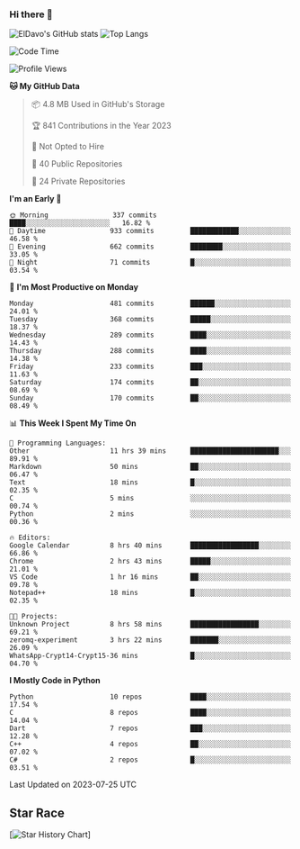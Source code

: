 ### Hi there 👋
![ElDavo's GitHub stats](https://github-readme-stats.vercel.app/api?username=ElDavoo&show_icons=true&theme=chartreuse-dark)
![Top Langs](https://github-readme-stats.vercel.app/api/top-langs/?username=ElDavoo&theme=chartreuse-dark&layout=compact)

<!--START_SECTION:waka-->
![Code Time](http://img.shields.io/badge/Code%20Time-128%20hrs%2050%20mins-blue)

![Profile Views](http://img.shields.io/badge/Profile%20Views-3-blue)

**🐱 My GitHub Data** 

> 📦 4.8 MB Used in GitHub's Storage 
 > 
> 🏆 841 Contributions in the Year 2023
 > 
> 🚫 Not Opted to Hire
 > 
> 📜 40 Public Repositories 
 > 
> 🔑 24 Private Repositories 
 > 
**I'm an Early 🐤** 

```text
🌞 Morning                337 commits         ████░░░░░░░░░░░░░░░░░░░░░   16.82 % 
🌆 Daytime                933 commits         ████████████░░░░░░░░░░░░░   46.58 % 
🌃 Evening                662 commits         ████████░░░░░░░░░░░░░░░░░   33.05 % 
🌙 Night                  71 commits          █░░░░░░░░░░░░░░░░░░░░░░░░   03.54 % 
```
📅 **I'm Most Productive on Monday** 

```text
Monday                   481 commits         ██████░░░░░░░░░░░░░░░░░░░   24.01 % 
Tuesday                  368 commits         █████░░░░░░░░░░░░░░░░░░░░   18.37 % 
Wednesday                289 commits         ████░░░░░░░░░░░░░░░░░░░░░   14.43 % 
Thursday                 288 commits         ████░░░░░░░░░░░░░░░░░░░░░   14.38 % 
Friday                   233 commits         ███░░░░░░░░░░░░░░░░░░░░░░   11.63 % 
Saturday                 174 commits         ██░░░░░░░░░░░░░░░░░░░░░░░   08.69 % 
Sunday                   170 commits         ██░░░░░░░░░░░░░░░░░░░░░░░   08.49 % 
```


📊 **This Week I Spent My Time On** 

```text
💬 Programming Languages: 
Other                    11 hrs 39 mins      ██████████████████████░░░   89.91 % 
Markdown                 50 mins             ██░░░░░░░░░░░░░░░░░░░░░░░   06.47 % 
Text                     18 mins             █░░░░░░░░░░░░░░░░░░░░░░░░   02.35 % 
C                        5 mins              ░░░░░░░░░░░░░░░░░░░░░░░░░   00.74 % 
Python                   2 mins              ░░░░░░░░░░░░░░░░░░░░░░░░░   00.36 % 

🔥 Editors: 
Google Calendar          8 hrs 40 mins       █████████████████░░░░░░░░   66.86 % 
Chrome                   2 hrs 43 mins       █████░░░░░░░░░░░░░░░░░░░░   21.01 % 
VS Code                  1 hr 16 mins        ██░░░░░░░░░░░░░░░░░░░░░░░   09.78 % 
Notepad++                18 mins             █░░░░░░░░░░░░░░░░░░░░░░░░   02.35 % 

🐱‍💻 Projects: 
Unknown Project          8 hrs 58 mins       █████████████████░░░░░░░░   69.21 % 
zeromq-experiment        3 hrs 22 mins       ███████░░░░░░░░░░░░░░░░░░   26.09 % 
WhatsApp-Crypt14-Crypt15-36 mins             █░░░░░░░░░░░░░░░░░░░░░░░░   04.70 % 
```

**I Mostly Code in Python** 

```text
Python                   10 repos            ████░░░░░░░░░░░░░░░░░░░░░   17.54 % 
C                        8 repos             ████░░░░░░░░░░░░░░░░░░░░░   14.04 % 
Dart                     7 repos             ███░░░░░░░░░░░░░░░░░░░░░░   12.28 % 
C++                      4 repos             ██░░░░░░░░░░░░░░░░░░░░░░░   07.02 % 
C#                       2 repos             █░░░░░░░░░░░░░░░░░░░░░░░░   03.51 % 
```




 Last Updated on 2023-07-25 UTC
<!--END_SECTION:waka-->

## Star Race

[![Star History Chart](https://api.star-history.com/svg?repos=ElDavoo/WhatsApp-Crypt14-Crypt15-Decrypter,ElDavoo/TuringOS,EliteAndroidApps/WhatsApp-Crypt12-Decrypter,KnugiHK/Whatsapp-Chat-Exporter&type=Date)]

